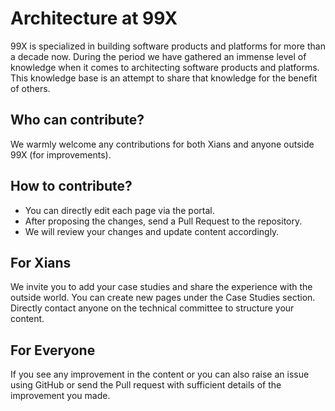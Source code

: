 # Architecture at 99X

99X is specialized in building software products and platforms for more than a decade now. During the period we have gathered an immense level of knowledge when it comes to architecting software products and platforms. This knowledge base is an attempt to share that knowledge for the benefit of others.

## Who can contribute?
We warmly welcome any contributions for both Xians and anyone outside 99X (for improvements).

## How to contribute?
- You can directly edit each page via the portal.
- After proposing the changes, send a Pull Request to the repository.
- We will review your changes and update content accordingly.

## For Xians
We invite you to add your case studies and share the experience with the outside world. You can create new pages under the Case Studies section. Directly contact anyone on the technical committee to structure your content.

## For Everyone
If you see any improvement in the content or you can also raise an issue using GitHub or send the Pull request with sufficient details of the improvement you made.
